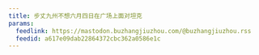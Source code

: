 ```yaml
---
title: 步丈九州不想六月四日在广场上面对坦克
params:
  feedlink: https://mastodon.buzhangjiuzhou.com/@buzhangjiuzhou.rss
  feedid: a617e09dab22864372cbc362a0586e1c
---
```

